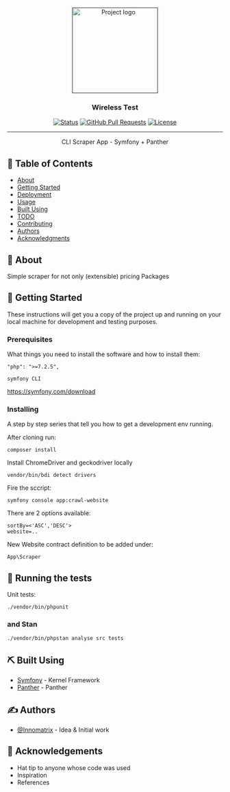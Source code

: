 <p align="center">
  <a href="" rel="noopener">
 <img width=200px height=200px src="https://i.imgur.com/6wj0hh6.jpg" alt="Project logo"></a>
</p>

<h3 align="center">Wireless Test</h3>

<div align="center">

[![Status](https://img.shields.io/badge/status-active-success.svg)]()
[![GitHub Pull Requests](https://img.shields.io/github/issues-pr/kylelobo/The-Documentation-Compendium.svg)](https://github.com/kylelobo/The-Documentation-Compendium/pulls)
[![License](https://img.shields.io/badge/license-MIT-blue.svg)](/LICENSE)

</div>

---

<p align="center"> CLI Scraper App - Symfony + Panther
    <br>
</p>

## 📝 Table of Contents

- [About](#about)
- [Getting Started](#getting_started)
- [Deployment](#deployment)
- [Usage](#usage)
- [Built Using](#built_using)
- [TODO](../TODO.md)
- [Contributing](../CONTRIBUTING.md)
- [Authors](#authors)
- [Acknowledgments](#acknowledgement)

## 🧐 About <a name = "about"></a>

Simple scraper for not only (extensible) pricing Packages

## 🏁 Getting Started <a name = "getting_started"></a>

These instructions will get you a copy of the project up and running on your local machine for development and testing purposes.

### Prerequisites

What things you need to install the software and how to install them:

```
"php": ">=7.2.5",
```

```
symfony CLI
```

<a name="<https://symfony.com/download>">https://symfony.com/download</a>

### Installing

A step by step series that tell you how to get a development env running.

After cloning run:

```
composer install
```

Install ChromeDriver and geckodriver locally

```
vendor/bin/bdi detect drivers
```

Fire the sccript:

```
symfony console app:crawl-website
```

There are 2 options available:

```
sortBy=<'ASC','DESC'>
website=..
```

New Website contract definition to be added under:

```
App\Scraper
```

## 🔧 Running the tests <a name = "tests"></a>

Unit tests:

```
./vendor/bin/phpunit
```

### and Stan

```
./vendor/bin/phpstan analyse src tests
```

## ⛏️ Built Using <a name = "built_using"></a>

- [Symfony](https://www.https://symfony.com/) - Kernel Framework
- [Panther](https://github.com/symfony/panther) - Panther

## ✍️ Authors <a name = "authors"></a>

- [@Innomatrix](https://github.com/innomatrix) - Idea & Initial work

## 🎉 Acknowledgements <a name = "acknowledgement"></a>

- Hat tip to anyone whose code was used
- Inspiration
- References

